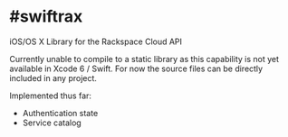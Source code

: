 #swiftrax
========

iOS/OS X Library for the Rackspace Cloud API

Currently unable to compile to a static library as this capability is not yet available in Xcode 6 / Swift.  For now the source files can be directly included in any project.

Implemented thus far:

* Authentication state
* Service catalog



